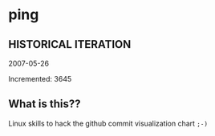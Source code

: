 # ping

## HISTORICAL ITERATION
2007-05-26

Incremented: 3645

## What is this?? 
Linux skills to hack the github commit visualization chart `;-)`
